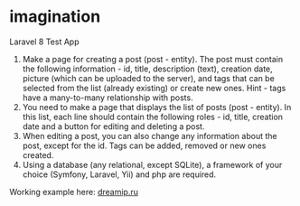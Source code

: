 # imagination
 Laravel 8 Test App
 
 1. Make a page for creating a post (post - entity). The post must contain the following information - id, title, description (text), creation date, picture (which can be uploaded to the server), and tags that can be selected from the list (already existing) or create new ones.
Hint - tags have a many-to-many relationship with posts.
2. You need to make a page that displays the list of posts (post - entity). In this list, each line should contain the following roles - id, title, creation date and a button for editing and deleting a post.
3. When editing a post, you can also change any information about the post, except for the id. Tags can be added, removed or new ones created.
4. Using a database (any relational, except SQLite), a framework of your choice (Symfony, Laravel, Yii) and php are required.

Working example here: <a href="https://dreamip.ru" target="_blank">dreamip.ru</a>
